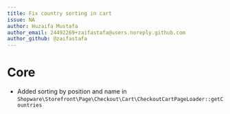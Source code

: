 ```yaml
---
title: Fix country sorting in cart
issue: NA
author: Huzaifa Mustafa
author_email: 24492269+zaifastafa@users.noreply.github.com 
author_github: @zaifastafa
---
```

# Core
* Added sorting by position and name in `Shopware\Storefront\Page\Checkout\Cart\CheckoutCartPageLoader::getCountries`
